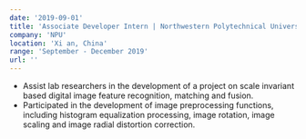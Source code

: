 ```yaml
---
date: '2019-09-01'
title: 'Associate Developer Intern | Northwestern Polytechnical University'
company: 'NPU'
location: 'Xi an, China'
range: 'September - December 2019'
url: ''
---
```


- Assist lab researchers in the development of a project on scale invariant based digital image feature recognition, matching and fusion.
- Participated in the development of image preprocessing functions, including histogram equalization processing, image rotation, image scaling and image radial distortion correction.

